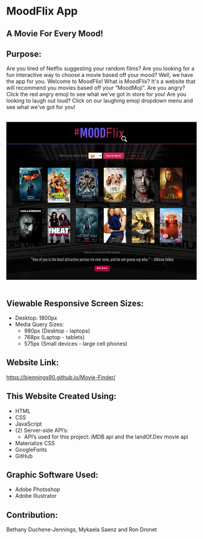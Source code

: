 # MoodFlix App
## A Movie For Every Mood!

## Purpose:
Are you tired of Netflix suggesting your random films? Are you looking for a fun interactive way to choose a movie based off your mood? Well, we have the app for you. Welcome to MoodFlix! What is MoodFlix? It's a website that will recommend you movies based off your “MoodMoji”. Are you angry? Click the red angry emoji to see what we’ve got in store for you! Are you looking to laugh out loud? Click on our laughing emoji dropdown menu and see what we’ve got for you!


<br>
<div align="left">
    <img src="./assets/images/mood-flix-screenshot.jpg" width="800px" /> 
</div>
<br>

## Viewable Responsive Screen Sizes:
* Desktop: 1800px
* Media Query Sizes:
  - 980px (Desktop - laptops)
  - 768px (Laptop - tablets)
  - 575px (Small devices - large cell phones)

## Website Link:
https://bjennings90.github.io/Movie-Finder/

## This Website Created Using:
* HTML 
* CSS
* JavaScript 
* (2) Server-side API’s:
  - API’s used for this project: iMDB api and the landOf.Dev movie api
* Materialize CSS 
* GoogleFonts 
* GitHub


## Graphic Software Used:
* Adobe Photoshop
* Adobe Illustrator

## Contribution:
Bethany Duchene-Jennings, Mykaela Saenz and Ron Dronet
